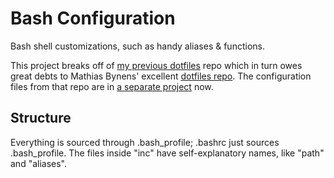 # Bash Configuration

Bash shell customizations, such as handy aliases & functions.

This project breaks off of [my previous dotfiles](https://github.com/phette23/my-dotfiles/) repo which in turn owes great debts to Mathias Bynens' excellent [dotfiles repo](https://github.com/mathiasbynens/dotfiles). The configuration files from that repo are in [a separate project](https://github.com/phette23/dotconfig) now.

## Structure

Everything is sourced through .bash_profile; .bashrc just sources .bash_profile. The files inside "inc" have self-explanatory names, like "path" and "aliases".
